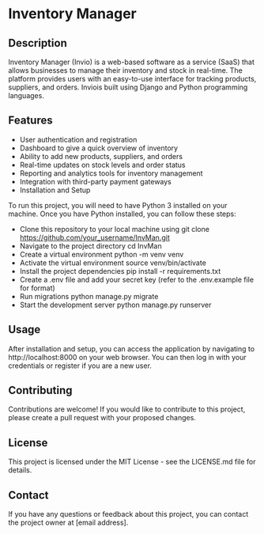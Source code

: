 
# Inventory Manager 

## Description

Inventory Manager (Invio) is a web-based software as a service (SaaS) that allows businesses to manage their inventory and stock in real-time. The platform provides users with an easy-to-use interface for tracking products, suppliers, and orders. Inviois built using Django and Python programming languages.

## Features

- User authentication and registration
- Dashboard to give a quick overview of inventory
- Ability to add new products, suppliers, and orders
- Real-time updates on stock levels and order status
- Reporting and analytics tools for inventory management
- Integration with third-party payment gateways
- Installation and Setup

To run this project, you will need to have Python 3 installed on your machine. Once you have Python installed, you can follow these steps:

- Clone this repository to your local machine using git clone https://github.com/your_username/InvMan.git
- Navigate to the project directory cd InvMan
- Create a virtual environment python -m venv venv
- Activate the virtual environment source venv/bin/activate
- Install the project dependencies pip install -r requirements.txt
- Create a .env file and add your secret key (refer to the .env.example file for format)
- Run migrations python manage.py migrate
- Start the development server python manage.py runserver

## Usage
After installation and setup, you can access the application by navigating to http://localhost:8000 on your web browser. You can then log in with your credentials or register if you are a new user.

## Contributing
Contributions are welcome! If you would like to contribute to this project, please create a pull request with your proposed changes.

## License
This project is licensed under the MIT License - see the LICENSE.md file for details.

## Contact
If you have any questions or feedback about this project, you can contact the project owner at [email address].